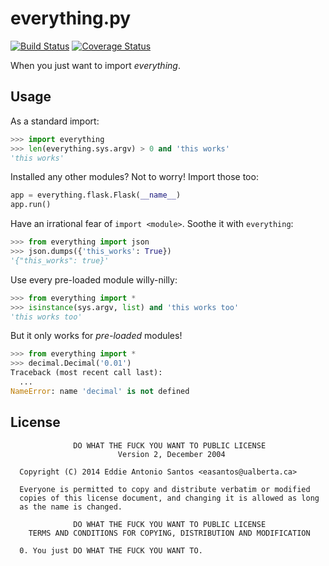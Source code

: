 everything.py
=============

[![Build Status](https://travis-ci.org/eddieantonio/everything.py.svg)](https://travis-ci.org/eddieantonio/everything.py) [![Coverage Status](https://img.shields.io/coveralls/eddieantonio/everything.py.svg)](https://coveralls.io/r/eddieantonio/everything.py) 

When you just want to import *everything*.

Usage
-----

As a standard import:

```python
>>> import everything
>>> len(everything.sys.argv) > 0 and 'this works'
'this works'

```

Installed any other modules? Not to worry! Import those too:

```python
app = everything.flask.Flask(__name__)
app.run()
```

Have an irrational fear of `import <module>`. Soothe it with `everything`:

```python
>>> from everything import json
>>> json.dumps({'this_works': True})
'{"this_works": true}'

```

Use every pre-loaded module willy-nilly:

```python
>>> from everything import *
>>> isinstance(sys.argv, list) and 'this works too'
'this works too'

```

But it only works for *pre-loaded* modules!

```python
>>> from everything import *
>>> decimal.Decimal('0.01')
Traceback (most recent call last):
  ...
NameError: name 'decimal' is not defined

```

License
-------

                  DO WHAT THE FUCK YOU WANT TO PUBLIC LICENSE
                            Version 2, December 2004
    
      Copyright (C) 2014 Eddie Antonio Santos <easantos@ualberta.ca>
    
      Everyone is permitted to copy and distribute verbatim or modified
      copies of this license document, and changing it is allowed as long
      as the name is changed.
    
                  DO WHAT THE FUCK YOU WANT TO PUBLIC LICENSE
        TERMS AND CONDITIONS FOR COPYING, DISTRIBUTION AND MODIFICATION
    
      0. You just DO WHAT THE FUCK YOU WANT TO.

